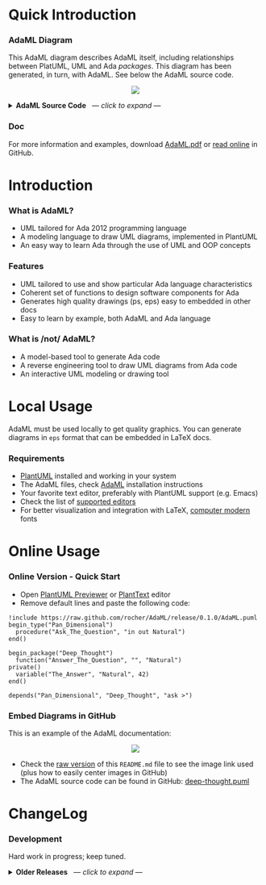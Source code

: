 # Quick Introduction

### AdaML Diagram
This AdaML diagram describes AdaML itself, including relationships between
PlatUML, UML and Ada *packages*. This diagram has been generated, in turn, with
AdaML. See below the AdaML source code.

<p align="center">
  <img src="http://www.plantuml.com/plantuml/proxy?cache=no&src=https://raw.github.com/rocher/AdaML/release/0.1.0/diagram/self-AdaML.puml">
</p>

<details>
<summary><b>AdaML Source Code</b> &nbsp; &mdash; <i>click to expand</i> &mdash;</summary>
<pre>
!include https://raw.github.com/rocher/AdaML/release/0.1.0/AdaML.puml

package("PlantUML")
package("AdaML")
package("Ada")
package("UML")

owns("AdaML", "PlantUML")
depends("AdaML", "Ada", "tailored")
depends("AdaML", "UML", "draws")

note("AdaML draws Ada-tailored\nUML diagrams based on\nPlantUML")

left_right("PlantUML", "UML")
left_right("UML", "Ada")
</pre>
</details>

### Doc
For more information and examples, download
[AdaML.pdf](https://raw.github.com/rocher/AdaML/release/0.1.0/doc/AdaML.pdf) or
[read online](https://github.com/rocher/AdaML/blob/release/0.1.0/doc/AdaML.pdf)
in GitHub.

# Introduction

### What is AdaML?
- UML tailored for Ada 2012 programming language
- A modeling language to draw UML diagrams, implemented in PlantUML
- An easy way to learn Ada through the use of UML and OOP concepts

### Features
- UML tailored to use and show particular Ada language characteristics
- Coherent set of functions to design software components for Ada
- Generates high quality drawings (ps, eps) easy to embedded in other docs
- Easy to learn by example, both AdaML and Ada language

### What is /not/ AdaML?
- A model-based tool to generate Ada code
- A reverse engineering tool to draw UML diagrams from Ada code
- An interactive UML modeling or drawing tool

# Local Usage
AdaML must be used locally to get quality graphics. You can generate diagrams in
`eps` format that can be embedded in LaTeX docs.

### Requirements
- [PlantUML](https://plantuml.com) installed and working in your system
- The AdaML files, check [AdaML](https://github.com/rocher/AdaML) installation
  instructions
- Your favorite text editor, preferably with PlantUML support (e.g. Emacs)
- Check the list of [supported editors](http://plantuml.com/running)
- For better visualization and integration with LaTeX, [computer
  modern](https://www.fontsquirrel.com/fonts/computer-modern) fonts

# Online Usage
### Online Version - Quick Start
- Open [PlantUML Previewer](http://sujoyu.github.io/plantuml-previewer) or
  [PlantText](https://www.planttext.com/) editor
- Remove default lines and paste the following code:

```
!include https://raw.github.com/rocher/AdaML/release/0.1.0/AdaML.puml
begin_type("Pan_Dimensional")
  procedure("Ask_The_Question", "in out Natural")
end()

begin_package("Deep_Thought")
  function("Answer_The_Question", "", "Natural")
private()
  variable("The_Answer", "Natural", 42)
end()

depends("Pan_Dimensional", "Deep_Thought", "ask >")
```

### Embed Diagrams in GitHub
This is an example of the AdaML documentation:

<p align="center">
<img src="http://www.plantuml.com/plantuml/proxy?cache=no&src=https://raw.github.com/rocher/AdaML/release/0.1.0/diagram/deep-thought.puml">
</p>

- Check the [raw version](https://raw.github.com/rocher/AdaML/release/0.1.0/README.md)
  of this `README.md` file to see the image link used (plus how to easily center
  images in GitHub)
- The AdaML source code can be found in GitHub:
  [deep-thought.puml](https://raw.github.com/rocher/AdaML/release/0.1.0/diagram/deep-thought.puml)

# ChangeLog
### Development
Hard work in progress; keep tuned.

<details>
<summary><b>Older Releases</b> &nbsp; &mdash; <i>click to expand</i> &mdash;</summary>

> *no releases yet*

</details>

